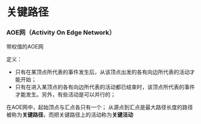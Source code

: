 # 关键路径

### AOE网（Activity On Edge Network）
带权值的AOE网

定义：
- 只有在某顶点所代表的事件发生后，从该顶点出发的各有向边所代表的活动才能开始；
- 只有在进入某顶点的各有向边所代表的活动都已结束时，该顶点所代表的事件才能发生。另外，有些活动是可以并行的；

在AOE网中，起始顶点与汇点各只有一个；
从源点到汇点是最大路径长度的路径被称为**关键路径**，而把关键路径上的活动称为**关键活动**
<!--stackedit_data:
eyJoaXN0b3J5IjpbMTY2NDY5OTY4OSwxNzEwNDY1NzE3XX0=
-->